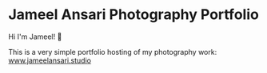 # Jameel Ansari Photography Portfolio

Hi I'm Jameel! 👋

This is a very simple portfolio hosting of my photography work: www.jameelansari.studio
